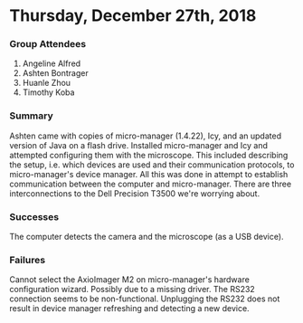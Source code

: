 # Thursday, December 27th, 2018


### Group Attendees
1. Angeline Alfred
2. Ashten Bontrager
3. Huanle Zhou
4. Timothy Koba

### Summary
Ashten came with copies of micro-manager (1.4.22), Icy, and an updated version of Java on a flash drive.
Installed micro-manager and Icy and attempted configuring them with the microscope. This included describing the setup,
i.e. which devices are used and their communication protocols, to micro-manager's device manager.
All this was done in attempt to establish communication between the computer and micro-manager. There are three
interconnections to the Dell Precision T3500 we're worrying about.

### Successes
The computer detects the camera and the microscope (as a USB device).

### Failures
Cannot select the AxioImager M2 on micro-manager's hardware configuration wizard. Possibly due to a missing driver. 
The RS232 connection seems to be non-functional. Unplugging the RS232 does not result in device manager refreshing and
detecting a new device.

